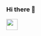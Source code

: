 ### Hi there 👋
<img src="https://media.giphy.com/media/WUlplcMpOCEmTGBtBW/giphy.gif" width="30">
<!--
**ECarry/ecarry** is a ✨ _special_ ✨ repository because its `README.md` (this file) appears on your GitHub profile.

Here are some ideas to get you started:

- 🔭 I’m currently working on Service Operation and maintenance
- 🌱 I’m currently learning python,linux
- 👯 I’m looking to collaborate on ...
- 🤔 I’m looking for help with ...
- 💬 Ask me about ...
- 📫 How to reach me: ...
- 😄 Pronouns: ...
- ⚡ Fun fact: ...

-->

- 🔭 I’m currently working on System Operation Engineer
- 🌱 I’m currently learning Python,Linux,HCNA(Routing & Switching)
- 📫 How to reach me: [ecarry.cc](https://ecarry.cc/)
